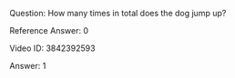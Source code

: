 Question: How many times in total does the dog jump up?

Reference Answer: 0

Video ID: 3842392593

Answer: 1

